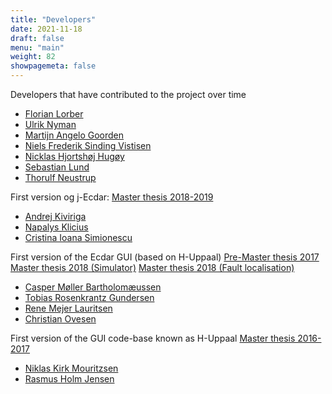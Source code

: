 ```yaml
---
title: "Developers"
date: 2021-11-18
draft: false
menu: "main"
weight: 82
showpagemeta: false
---
```


Developers that have contributed to the project over time

  * [Florian Lorber](https://github.com/florber)
  * [Ulrik Nyman](https://github.com/ulriknyman)
  * [Martijn Angelo Goorden](https://github.com/magoorden)
  * [Niels Frederik Sinding Vistisen](https://github.com/Nielswps)
  * [Nicklas Hjortshøj Hugøy](https://github.com/NicklasHugoy)
  * [Sebastian Lund](https://github.com/seblund)
  * [Thorulf Neustrup](https://github.com/thorulf4)

First version og j-Ecdar: [Master thesis 2018-2019](https://projekter.aau.dk/projekter/da/studentthesis/jecdar-02--model-checking-refinement-relations-for-timed-io-automata(ac3fdc2b-a7c5-45a4-b63c-2ad817692ea0).html)

  * [Andrej Kiviriga](https://www.linkedin.com/in/andrej-kiviriga-5981631b6/)
  * [Napalys Klicius](https://www.linkedin.com/in/napalys-klicius/)
  * [Cristina Ioana Simionescu](https://www.linkedin.com/in/cristinasim/) 

First version of the Ecdar GUI (based on H-Uppaal) [Pre-Master thesis 2017](https://homes.cs.aau.dk/~ulrik/ecdar/StudentReports/Ecdar-GUI.pdf) [Master thesis 2018 (Simulator)](https://homes.cs.aau.dk/~ulrik/ecdar/StudentReports/Ecdar-VisualSimulator.pdf) [Master thesis 2018 (Fault localisation)](http://eptcs.web.cse.unsw.edu.au/paper.cgi?GandALF18.11)

  * [Casper Møller Bartholomæussen](https://www.linkedin.com/in/caspermb/)
  * [Tobias Rosenkrantz Gundersen](https://www.linkedin.com/in/tobiasgundersen/)
  * [Rene Mejer Lauritsen](https://www.linkedin.com/in/rene4100/)
  * [Christian Ovesen](https://www.linkedin.com/in/christian-ovesen/)

First version of the GUI code-base known as H-Uppaal [Master thesis 2016-2017](https://homes.cs.aau.dk/~ulrik/HUppaal/H_UPPAAL-10sem.pdf) 

  * [Niklas Kirk Mouritzsen](https://github.com/feupeu)
  * [Rasmus Holm Jensen](https://github.com/Hooolm)




